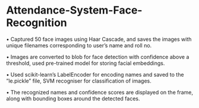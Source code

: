 # Attendance-System-Face-Recognition
• Captured 50 face images using Haar Cascade, and saves the images with unique filenames corresponding to user’s name and roll no.

• Images are converted to blob for face detection with confidence above a threshold, used pre-trained model for storing facial embeddings.

• Used scikit-learn’s LabelEncoder for encoding names and saved to the ”le.pickle” file, SVM recogniser for classification of images.

• The recognized names and confidence scores are displayed on the frame, along with bounding boxes around the detected faces.
